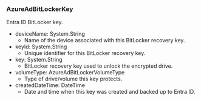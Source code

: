 ### AzureAdBitLockerKey
Entra ID BitLocker key.

- deviceName: System.String
  - Name of the device associated with this BitLocker recovery key.
- keyId: System.String
  - Unique identifier for this BitLocker recovery key.
- key: System.String
  - BitLocker recovery key used to unlock the encrypted drive.
- volumeType: AzureAdBitLockerVolumeType
  - Type of drive/volume this key protects.
- createdDateTime: DateTime
  - Date and time when this key was created and backed up to Entra ID.
